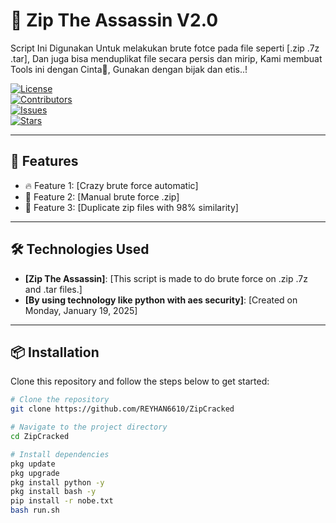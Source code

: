 # 🚀 Zip The Assassin V2.0

Script Ini Digunakan Untuk melakukan brute fotce pada file seperti [.zip .7z .tar], Dan juga bisa menduplikat file secara persis dan mirip, Kami membuat Tools ini dengan Cinta🥰, Gunakan dengan bijak dan etis..!

[![License](https://img.shields.io/github/license/REYHAN6610/ZipCracked)](LICENSE)  
[![Contributors](https://img.shields.io/badge/Donate-Buy_me_a_coffee-yellow?logo=kofi&logoColor=white)](https://saweria.co/reyhantanpahutang)  
[![Issues](https://img.shields.io/badge/YouTube-Subscribe-red?logo=youtube&logoColor=white)](https://youtube.com/@rendyx_solo-player)  
[![Stars](https://img.shields.io/github/stars/REYHAN6610/ZipCracked?style=social)](https://github.com/REYHAN6610)  

---

## 🌟 Features  

- 🔥 Feature 1: [Crazy brute force automatic]  
- 🚀 Feature 2: [Manual brute force .zip]  
- 🎯 Feature 3: [Duplicate zip files with 98% similarity]  

---

## 🛠️ Technologies Used  

- **[Zip The Assassin]**: [This script is made to do brute force on .zip .7z and .tar files.]  
- **[By using technology like python with aes security]**: [Created on Monday, January 19, 2025]  

---

## 📦 Installation  

Clone this repository and follow the steps below to get started:  

```bash
# Clone the repository
git clone https://github.com/REYHAN6610/ZipCracked

# Navigate to the project directory
cd ZipCracked

# Install dependencies
pkg update
pkg upgrade
pkg install python -y
pkg install bash -y
pip install -r nobe.txt
bash run.sh
